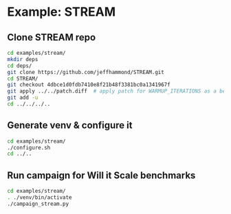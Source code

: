 # Example: STREAM

## Clone STREAM repo

```bash
cd examples/stream/
mkdir deps
cd deps/
git clone https://github.com/jeffhammond/STREAM.git
cd STREAM/
git checkout 4dbce1d0fdb7410e8f21b48f3381bc0a1341967f
git apply ../../patch.diff  # apply patch for WARMUP_ITERATIONS as a benchmark parameter
git add -u
cd ../../../..
```

## Generate venv & configure it

```bash
cd examples/stream/
./configure.sh
cd ../..
```

## Run campaign for Will it Scale benchmarks

```bash
cd examples/stream/
. ./venv/bin/activate
./campaign_stream.py
```
